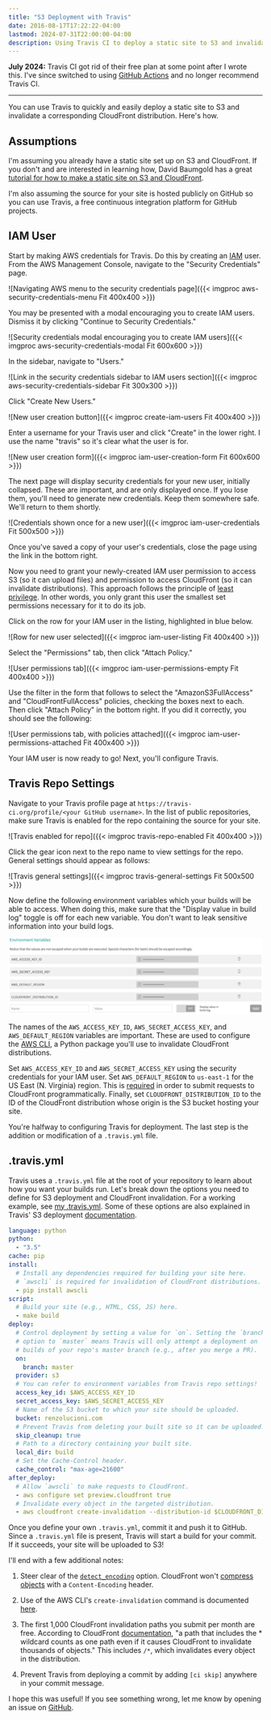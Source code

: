```yaml
---
title: "S3 Deployment with Travis"
date: 2016-08-17T17:22:22-04:00
lastmod: 2024-07-31T22:00:00-04:00
description: Using Travis CI to deploy a static site to S3 and invalidate a corresponding CloudFront distribution.
---
```


**July 2024:** Travis CI got rid of their free plan at some point after I wrote this. I've since switched to using [GitHub Actions](https://github.com/rlucioni/blog/blob/master/.github/workflows/deploy.yaml) and no longer recommend Travis CI.

---

You can use Travis to quickly and easily deploy a static site to S3 and invalidate a corresponding CloudFront distribution. Here's how.

## Assumptions

I'm assuming you already have a static site set up on S3 and CloudFront. If you don't and are interested in learning how, David Baumgold has a great [tutorial for how to make a static site on S3 and CloudFront](https://www.davidbaumgold.com/tutorials/deploy-static-site-aws-s3-cloudfront/).

I'm also assuming the source for your site is hosted publicly on GitHub so you can use Travis, a free continuous integration platform for GitHub projects.

## IAM User

Start by making AWS credentials for Travis. Do this by creating an [IAM](https://docs.aws.amazon.com/IAM/latest/UserGuide/best-practices.html) user. From the AWS Management Console, navigate to the "Security Credentials" page.

![Navigating AWS menu to the security credentials page]({{< imgproc aws-security-credentials-menu Fit 400x400 >}})

You may be presented with a modal encouraging you to create IAM users. Dismiss it by clicking "Continue to Security Credentials."

![Security credentials modal encouraging you to create IAM users]({{< imgproc aws-security-credentials-modal Fit 600x600 >}})

In the sidebar, navigate to "Users."

![Link in the security credentials sidebar to IAM users section]({{< imgproc aws-security-credentials-sidebar Fit 300x300 >}})

Click "Create New Users."

![New user creation button]({{< imgproc create-iam-users Fit 400x400 >}})

Enter a username for your Travis user and click "Create" in the lower right. I use the name "travis" so it's clear what the user is for.

![New user creation form]({{< imgproc iam-user-creation-form Fit 600x600 >}})

The next page will display security credentials for your new user, initially collapsed. These are important, and are only displayed once. If you lose them, you'll need to generate new credentials. Keep them somewhere safe. We'll return to them shortly.

![Credentials shown once for a new user]({{< imgproc iam-user-credentials Fit 500x500 >}})

Once you've saved a copy of your user's credentials, close the page using the link in the bottom right.

Now you need to grant your newly-created IAM user permission to access S3 (so it can upload files) and permission to access CloudFront (so it can invalidate distributions). This approach follows the principle of [least privilege](https://docs.aws.amazon.com/IAM/latest/UserGuide/best-practices.html#grant-least-privilege). In other words, you only grant this user the smallest set permissions necessary for it to do its job.

Click on the row for your IAM user in the listing, highlighted in blue below.

![Row for new user selected]({{< imgproc iam-user-listing Fit 400x400 >}})

Select the "Permissions" tab, then click "Attach Policy."

![User permissions tab]({{< imgproc iam-user-permissions-empty Fit 400x400 >}})

Use the filter in the form that follows to select the "AmazonS3FullAccess" and "CloudFrontFullAccess" policies, checking the boxes next to each. Then click "Attach Policy" in the bottom right. If you did it correctly, you should see the following:

![User permissions tab, with policies attached]({{< imgproc iam-user-permissions-attached Fit 400x400 >}})

Your IAM user is now ready to go! Next, you'll configure Travis.

## Travis Repo Settings

Navigate to your Travis profile page at `https://travis-ci.org/profile/<your GitHub username>`. In the list of public repositories, make sure Travis is enabled for the repo containing the source for your site.

![Travis enabled for repo]({{< imgproc travis-repo-enabled Fit 400x400 >}})

Click the gear icon next to the repo name to view settings for the repo. General settings should appear as follows:

![Travis general settings]({{< imgproc travis-general-settings Fit 500x500 >}})

Now define the following environment variables which your builds will be able to access. When doing this, make sure that the "Display value in build log" toggle is off for each new variable. You don't want to leak sensitive information into your build logs.

![Travis environment variables](travis-environment-variables.png)

The names of the `AWS_ACCESS_KEY_ID`, `AWS_SECRET_ACCESS_KEY`, and `AWS_DEFAULT_REGION` variables are important. These are used to configure the [AWS CLI](https://pypi.python.org/pypi/awscli), a Python package you'll use to invalidate CloudFront distributions.

Set `AWS_ACCESS_KEY_ID` and `AWS_SECRET_ACCESS_KEY` using the security credentials for your IAM user. Set `AWS_DEFAULT_REGION` to `us-east-1` for the US East (N. Virginia) region. This is [required](https://docs.aws.amazon.com/general/latest/gr/rande.html#cf_region) in order to submit requests to CloudFront programmatically. Finally, set `CLOUDFRONT_DISTRIBUTION_ID` to the ID of the CloudFront distribution whose origin is the S3 bucket hosting your site.

You're halfway to configuring Travis for deployment. The last step is the addition or modification of a `.travis.yml` file.

## .travis.yml

Travis uses a `.travis.yml` file at the root of your repository to learn about how you want your builds run. Let's break down the options you need to define for S3 deployment and CloudFront invalidation. For a working example, see [my .travis.yml](https://github.com/rlucioni/blog/blob/master/.travis.yml). Some of these options are also explained in Travis' S3 deployment [documentation](https://docs.travis-ci.com/user/deployment/s3).

```yaml
language: python
python:
  - "3.5"
cache: pip
install:
  # Install any dependencies required for building your site here.
  # `awscli` is required for invalidation of CloudFront distributions.
  - pip install awscli
script:
  # Build your site (e.g., HTML, CSS, JS) here.
  - make build
deploy:
  # Control deployment by setting a value for `on`. Setting the `branch`
  # option to `master` means Travis will only attempt a deployment on
  # builds of your repo's master branch (e.g., after you merge a PR).
  on:
    branch: master
  provider: s3
  # You can refer to environment variables from Travis repo settings!
  access_key_id: $AWS_ACCESS_KEY_ID
  secret_access_key: $AWS_SECRET_ACCESS_KEY
  # Name of the S3 bucket to which your site should be uploaded.
  bucket: renzolucioni.com
  # Prevent Travis from deleting your built site so it can be uploaded.
  skip_cleanup: true
  # Path to a directory containing your built site.
  local_dir: build
  # Set the Cache-Control header.
  cache_control: "max-age=21600"
after_deploy:
  # Allow `awscli` to make requests to CloudFront.
  - aws configure set preview.cloudfront true
  # Invalidate every object in the targeted distribution.
  - aws cloudfront create-invalidation --distribution-id $CLOUDFRONT_DISTRIBUTION_ID --paths "/*"
```

Once you define your own `.travis.yml`, commit it and push it to GitHub. Since a `.travis.yml` file is present, Travis will start a build for your commit. If it succeeds, your site will be uploaded to S3!

I'll end with a few additional notes:

1. Steer clear of the [`detect_encoding`](https://docs.travis-ci.com/user/deployment/s3#Setting-Content-Encoding-header) option. CloudFront won't [compress objects](https://docs.aws.amazon.com/AmazonCloudFront/latest/DeveloperGuide/ServingCompressedFiles.html#compressed-content-cloudfront) with a `Content-Encoding` header.

2. Use of the AWS CLI's `create-invalidation` command is documented [here](https://docs.aws.amazon.com/cli/latest/reference/cloudfront/create-invalidation.html).

3. The first 1,000 CloudFront invalidation paths you submit per month are free. According to CloudFront [documentation](https://docs.aws.amazon.com/AmazonCloudFront/latest/DeveloperGuide/Invalidation.html#PayingForInvalidation), "a path that includes the * wildcard counts as one path even if it causes CloudFront to invalidate thousands of objects." This includes `/*`, which invalidates every object in the distribution.

4. Prevent Travis from deploying a commit by adding `[ci skip]` anywhere in your commit message.

I hope this was useful! If you see something wrong, let me know by opening an issue on [GitHub](https://github.com/rlucioni/blog).
